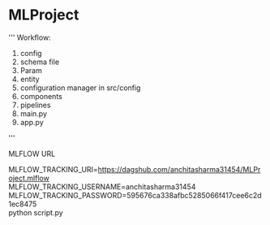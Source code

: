 # MLProject

'''
Workflow:
1. config
2. schema file
3. Param
4. entity
5. configuration manager in src/config
6. components
7. pipelines
8. main.py
9. app.py

'''


MLFLOW URL

MLFLOW_TRACKING_URI=https://dagshub.com/anchitasharma31454/MLProject.mlflow \
MLFLOW_TRACKING_USERNAME=anchitasharma31454 \
MLFLOW_TRACKING_PASSWORD=595676ca338afbc5285066f417cee6c2d1ec8475 \
python script.py